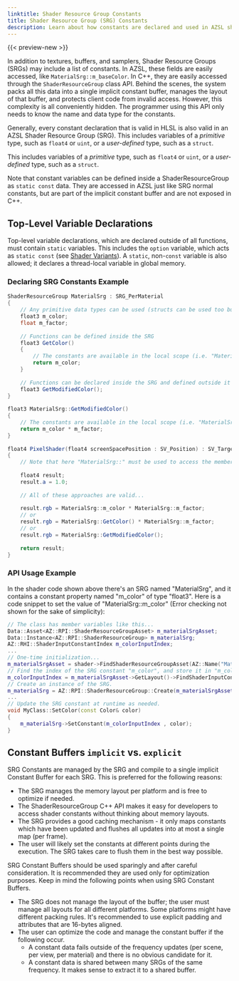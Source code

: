 ```yaml
---
linktitle: Shader Resource Group Constants
title: Shader Resource Group (SRG) Constants
description: Learn about how constants are declared and used in AZSL shader resource groups.
---
```


{{< preview-new >}}

In addition to textures, buffers, and samplers, Shader Resource Groups (SRGs) may include a list of constants. In AZSL, these fields are easily accessed, like `MaterialSrg::m_baseColor`. In C++, they are easily accessed through the `ShaderResourceGroup` class API. Behind the scenes, the system packs all this data into a single implicit constant buffer, manages the layout of that buffer, and protects client code from invalid access. However, this complexity is all conveniently hidden. The programmer using this API only needs to know the name and data type for the constants.

Generally, every constant declaration that is valid in HLSL is also valid in an AZSL Shader Resource Group (SRG). This includes variables of a *primitive* type, such as `float4` or `uint`, or a *user-defined* type, such as a `struct`. 

This includes variables of a *primitive* type, such as `float4` or `uint`, or a *user-defined* type, such as a `struct`. 

Note that constant variables can be defined inside a ShaderResourceGroup as `static const` data. They are accessed in AZSL just like SRG normal constants, but are part of the implicit constant buffer and are not exposed in C++. 

## Top-Level Variable Declarations
Top-level variable declarations, which are declared outside of all functions, must contain `static` variables. This includes the `option` variable, which acts as `static const` (see [Shader Variants](shader-variants.md)). A `static`, non-`const` variable is also allowed; it declares a thread-local variable in global memory.

### Declaring SRG Constants Example
```glsl
ShaderResourceGroup MaterialSrg : SRG_PerMaterial
{
    // Any primitive data types can be used (structs can be used too but aren't shown here)
    float3 m_color;
	float m_factor;
 
    // Functions can be defined inside the SRG
    float3 GetColor()
    {
	    // The constants are available in the local scope (i.e. "MaterialSrg::" isn't necessary)
        return m_color;
    }
	
	// Functions can be declared inside the SRG and defined outside it
    float3 GetModifiedColor();
}
 
float3 MaterialSrg::GetModifiedColor()
{
	// The constants are available in the local scope (i.e. "MaterialSrg::" isn't necessary)
	return m_color * m_factor;
}
	
float4 PixelShader(float4 screenSpacePosition : SV_Position) : SV_Target
{
	// Note that here "MaterialSrg::" must be used to access the members.
	
	float4 result;
	result.a = 1.0;
	
    // All of these approaches are valid...
	
	result.rgb = MaterialSrg::m_color * MaterialSrg::m_factor;
	// or
	result.rgb = MaterialSrg::GetColor() * MaterialSrg::m_factor;
	// or
	result.rgb = MaterialSrg::GetModifiedColor();
	
	return result;
}
```

### API Usage Example
In the shader code shown above there's an SRG named "MaterialSrg", and it contains a constant property named "m_color" of type "float3". Here is a code snippet to set the value of "MaterialSrg::m_color" (Error checking not shown for the sake of simplicity):

```cpp
// The class has member variables like this...
Data::Asset<AZ::RPI::ShaderResourceGroupAsset> m_materialSrgAsset;
Data::Instance<AZ::RPI::ShaderResourceGroup> m_materialSrg;
AZ::RHI::ShaderInputConstantIndex m_colorInputIndex;
...
// One-time initialization...
m_materialSrgAsset = shader->FindShaderResourceGroupAsset(AZ::Name("MaterialSrg"));
// Find the index of the SRG constant "m_color", and store it in "m_colorInputIndex". We save this index once and re-use it each frame for performance.
m_colorInputIndex = m_materialSrgAsset->GetLayout()->FindShaderInputConstantIndex(AZ::Name("m_color"));
// Create an instance of the SRG.
m_materialSrg = AZ::RPI::ShaderResourceGroup::Create(m_materialSrgAsset);
...
// Update the SRG constant at runtime as needed.
void MyClass::SetColor(const Color& color)
{
	m_materialSrg->SetConstant(m_colorInputIndex , color);
}

```

## Constant Buffers `implicit` vs. `explicit`
SRG Constants are managed by the SRG and compile to a single implicit Constant Buffer for each SRG. This is preferred for the following reasons:
- The SRG manages the memory layout per platform and is free to optimize if needed.
- The ShaderResourceGroup C++ API makes it easy for developers to access shader constants without thinking about memory layouts.
- The SRG provides a good caching mechanism - it only maps constants which have been updated and flushes all updates into at most a single map (per frame).
- The user will likely set the constants at different points during the execution. The SRG takes care to flush them in the best way possible.
  
SRG Constant Buffers should be used sparingly and after careful consideration. It is recommended they are used only for optimization purposes. Keep in mind the following points when using SRG Constant Buffers.
- The SRG does not manage the layout of the buffer; the user must manage all layouts for all different platforms. Some platforms might have different packing rules. It's recommended to use explicit padding and attributes that are 16-bytes aligned.
- The user can optimize the code and manage the constant buffer if the following occur.
  - A constant data fails outside of the frequency updates (per scene, per view, per material) and there is no obvious candidate for it.
  - A constant data is shared between many SRGs of the same frequency. It makes sense to extract it to a shared buffer.